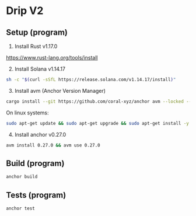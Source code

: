 # Drip V2

## Setup (program)

1. Install Rust v1.17.0

https://www.rust-lang.org/tools/install

2. Install Solana v1.14.17

```bash
sh -c "$(curl -sSfL https://release.solana.com/v1.14.17/install)"
```

3. Install avm (Anchor Version Manager)

```bash
cargo install --git https://github.com/coral-xyz/anchor avm --locked --force
```

On linux systems:

```bash
sudo apt-get update && sudo apt-get upgrade && sudo apt-get install -y pkg-config build-essential libudev-dev libssl-dev
```

4. Install anchor v0.27.0

```bash
avm install 0.27.0 && avm use 0.27.0
```

## Build (program)

```bash
anchor build
```

## Tests (program)

```bash
anchor test
```
